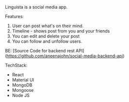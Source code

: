 
Linguista is  a social media app.

Features:

1) User can post what's on their mind.
2) Timeline - shows post from you and your friends
3) You can edit and delete your post
4) You can follow and unfollow users.

BE:
[Source Code for backend rest API] (https://github.com/aneenajohn/social-media-backend-api)

TechStack:
- React
- Material UI
- MongoDB
- Mongoose
- Node JS


